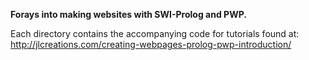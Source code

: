 **Forays into making websites with SWI-Prolog and PWP.**

Each directory contains the accompanying code for tutorials found at: <br />
http://jlcreations.com/creating-webpages-prolog-pwp-introduction/
